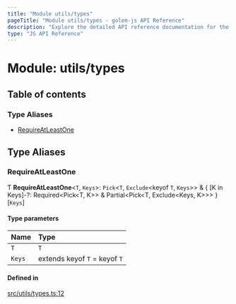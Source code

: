 ```yaml
---
title: "Module utils/types"
pageTitle: "Module utils/types - golem-js API Reference"
description: "Explore the detailed API reference documentation for the Module utils/types within the golem-js SDK for the Golem Network."
type: "JS API Reference"
---
```

# Module: utils/types

## Table of contents

### Type Aliases

- [RequireAtLeastOne](utils_types#requireatleastone)

## Type Aliases

### RequireAtLeastOne

Ƭ **RequireAtLeastOne**\<`T`, `Keys`\>: `Pick`\<`T`, `Exclude`\<keyof `T`, `Keys`\>\> & \{ [K in Keys]-?: Required\<Pick\<T, K\>\> & Partial\<Pick\<T, Exclude\<Keys, K\>\>\> }[`Keys`]

#### Type parameters

| Name | Type |
| :------ | :------ |
| `T` | `T` |
| `Keys` | extends keyof `T` = keyof `T` |

#### Defined in

[src/utils/types.ts:12](https://github.com/golemfactory/golem-js/blob/c2379e3/src/utils/types.ts#L12)
